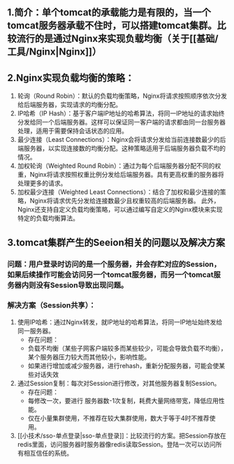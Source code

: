 ## 1.简介：单个tomcat的承载能力是有限的，当一个tomcat服务器承载不住时，可以搭建tomcat集群。比较流行的是通过Nginx来实现负载均衡（关于[[基础/工具/Nginx|Nginx]]）
## 2.Nginx实现负载均衡的策略：
1. 轮询（Round Robin）：默认的负载均衡策略，Nginx将请求按照顺序依次分发给后端服务器，实现请求的均衡分配。
2. IP哈希（IP Hash）：基于客户端IP地址的哈希算法，将同一IP地址的请求始终分发给同一个后端服务器。这样可以保证同一客户端的请求都由同一台服务器处理，适用于需要保持会话状态的应用。
3. 最少连接（Least Connections）：Nginx会将请求分发给当前连接数最少的后端服务器，以实现连接数的均衡分配。这种策略适用于后端服务器负载不均的情况。
4. 加权轮询（Weighted Round Robin）：通过为每个后端服务器分配不同的权重，Nginx将请求按照权重比例分发给后端服务器。具有更高权重的服务器将处理更多的请求。
5. 加权最少连接（Weighted Least Connections）：结合了加权和最少连接的策略，Nginx将请求优先分发给连接数最少且权重较高的后端服务器。
此外，Nginx还支持自定义负载均衡策略，可以通过编写自定义的Nginx模块来实现特定的负载均衡算法。
## 3.tomcat集群产生的Seeion相关的问题以及解决方案
### 问题：用户登录时访问的是一个服务器，并会存贮对应的Session，如果后续操作可能会访问另一个tomcat服务器，而另一个tomcat服务器内则没有Session导致出现问题。
### 解决方案（Session共享）：
1. 使用IP哈希：通过Nginx转发，就IP地址的哈希算法，将同一IP地址始终发给同一服务器。
	- 存在问题：
	- 负载不均衡（某些子网客户端较多而某些较少，可能会导致负载不均衡），某个服务器压力较大而其他较小，影响性能。
	- 如果进行增加或减少服务器，进行rehash，重新分配服务器，可能会使某些对话失效
2. 通过Session复制：每次对Session进行修改，对其他服务器复制Session。
	- 存在问题：
	- 每修改一次，要进行 服务器数-1次复制，耗费大量网络带宽，降低应用性能。
	- 仅在小量集群使用，不推荐在较大集群使用，数大于等于4时不推荐使用。
3. [[小技术/sso-单点登录|sso-单点登录]]：比较流行的方案。把Session存放在redis里面，访问服务器时服务器像redis读取Session。登陆一次可以访问所有相互信任的系统。